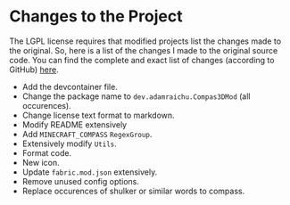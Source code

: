 # Changes to the Project

The LGPL license requires that modified projects list the changes made to the original. So, here is a list of the changes I made to the original source code. You can find the complete and exact list of changes (according to GitHub) [here](https://github.com/BVengo/simple-shulker-preview/compare/59f12c389d47c68735d72aa7adbfe99a35ab2f06...AdamRaichu:Compass3D:main).

- Add the devcontainer file.
- Change the package name to `dev.adamraichu.Compas3DMod` (all occurences).
- Change license text format to markdown.
- Modify README extensively
- Add `MINECRAFT_COMPASS` `RegexGroup`.
- Extensively modify `Utils`.
- Format code.
- New icon.
- Update `fabric.mod.json` extensively.
- Remove unused config options.
- Replace occurences of shulker or similar words to compass.
